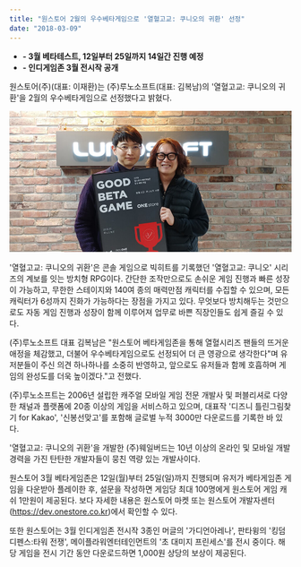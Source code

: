 ```yaml
---
title: "원스토어 2월의 우수베타게임으로 '열혈고교: 쿠니오의 귀환' 선정"
date: "2018-03-09"
---
```


- **\- 3월 베타테스트, 12일부터 25일까지 14일간 진행 예정**
- **\- 인디게임존 3월 전시작 공개**

원스토어(주)(대표: 이재환)는 (주)루노소프트(대표: 김복남)의 '열혈고교: 쿠니오의 귀환'을 2월의 우수베타게임으로 선정했다고 밝혔다.

![](images/180309_01.jpg)

'열혈고교: 쿠니오의 귀환'은 콘솔 게임으로 빅히트를 기록했던 '열혈고교: 쿠니오' 시리즈의 계보를 잇는 방치형 RPG이다. 간단한 조작만으로도 손쉬운 게임 진행과 빠른 성장이 가능하고, 무한한 스테이지와 140여 종의 매력만점 캐릭터를 수집할 수 있으며, 모든 캐릭터가 6성까지 진화가 가능하다는 장점을 가지고 있다. 무엇보다 방치해두는 것만으로도 자동 게임 진행과 성장이 함께 이루어져 업무로 바쁜 직장인들도 쉽게 즐길 수 있다.

(주)루노소프트 대표 김복남은 "원스토어 베타게임존을 통해 열혈시리즈 팬들의 뜨거운 애정을 체감했고, 더불어 우수베타게임으로도 선정되어 더 큰 영광으로 생각한다"며 유저분들이 주신 의견 하나하나를 소중히 반영하고, 앞으로도 유저들과 함께 호흡하며 게임의 완성도를 더욱 높이겠다."고 전했다.

(주)루노소프트는 2006년 설립한 캐주얼 모바일 게임 전문 개발사 및 퍼블리셔로 다양한 채널과 플랫폼에 20종 이상의 게임을 서비스하고 있으며, 대표작 '디즈니 틀린그림찾기 for Kakao', '신봉선맞고'를 포함해 글로벌 누적 3000만 다운로드를 기록한 바 있다. 

'열혈고교: 쿠니오의 귀환'을 개발한 (주)웨일버드는 10년 이상의 온라인 및 모바일 개발 경력을 가진 탄탄한 개발자들이 뭉친 역량 있는 개발사이다.

원스토어 3월 베타게임존은 12일(월)부터 25일(일)까지 진행되며 유저가 베타게임존 게임을 다운받아 플레이한 후, 설문을 작성하면 게임당 최대 100명에게 원스토어 게임 캐쉬 1만원이 제공된다. 보다 자세한 내용은 원스토어 마켓 또는 원스토어 개발자센터(https://dev.onestore.co.kr)에서 확인할 수 있다.

또한 원스토어는 3월 인디게임존 전시작 3종인 머글의 '가디언아레나', 판타윙의 '킹덤디펜스:타워 전쟁', 메이플라워엔터테인먼트의 '초 대미지 프린세스'를 전시 중이다. 해당 게임을 전시 기간 동안 다운로드하면 1,000원 상당의 보상이 제공된다.
